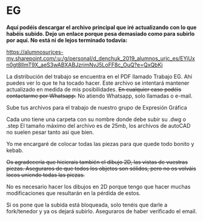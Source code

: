 # EG

**Aquí podéis descargar el archivo principal que iré actualizando con lo que habéis subido. Dejo un enlace porque pesa demasiado como para subirlo por aquí. No está ni de lejos terminado todavía:**

https://alumnosurjces-my.sharepoint.com/:u:/g/personal/d_denchuk_2019_alumnos_urjc_es/EYiUxn0gt8lImT9X_aeS3wABXABJzrimNvJ5LoFF8c_OuQ?e=QxQbKj

La distribución del trabajo se encuentra en el PDF llamado Trabajo EG. Ahí puedes ver lo que te ha tocado hacer. Este archivo se intentará 
mantener actualizado en medida de mis posibilidades. ~~En cualquier caso podéis contactarme por Whatsapp.~~ No atiendo Whatsapp, solo llamadas o e-mail.

Sube tus archivos para el trabajo de nuestro grupo de Expresión Gráfica

Cada uno tiene una carpeta con su nombre donde debe subir su .dwg o .step 
El tamaño máximo del archivo es de 25mb, los archivos de autoCAD no suelen pesar tanto asi que bien. 

Yo me encargaré de colocar todas las piezas para que quede todo bonito y kebab. 

~~Os agradecería que hicierais también el dibujo 2D, las vistas de vuestras piezas. Aseguraros de que todos los objetos son sólidos, pero
no os volváis locos uniendo todas las piezas.~~

No es necesario hacer los dibujos en 2D porque tengo que hacer muchas modificaciones que resultarán en la pérdida de estos.

Si os pone que la subida está bloqueada, solo tenéis que darle a fork/tenedor y ya os dejará subirlo. Aseguraros de haber verificado 
el email.
